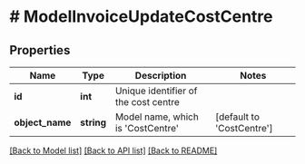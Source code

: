 # # ModelInvoiceUpdateCostCentre

## Properties

Name | Type | Description | Notes
------------ | ------------- | ------------- | -------------
**id** | **int** | Unique identifier of the cost centre |
**object_name** | **string** | Model name, which is &#39;CostCentre&#39; | [default to 'CostCentre']

[[Back to Model list]](../../README.md#models) [[Back to API list]](../../README.md#endpoints) [[Back to README]](../../README.md)
